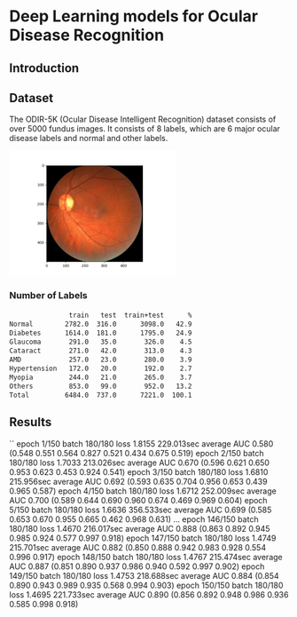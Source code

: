 # Deep Learning models for Ocular Disease Recognition

## Introduction

## Dataset

The ODIR-5K (Ocular Disease Intelligent Recognition) dataset consists of over 5000 fundus images.
It consists of 8 labels, which are 6 major ocular disease labels and normal and other labels.

<img src="figure/input.png" alt="input" width="300px" />

### Number of Labels

```
               train   test  train+test      %
Normal        2782.0  316.0      3098.0   42.9
Diabetes      1614.0  181.0      1795.0   24.9
Glaucoma       291.0   35.0       326.0    4.5
Cataract       271.0   42.0       313.0    4.3
AMD            257.0   23.0       280.0    3.9
Hypertension   172.0   20.0       192.0    2.7
Myopia         244.0   21.0       265.0    3.7
Others         853.0   99.0       952.0   13.2
Total         6484.0  737.0      7221.0  100.1
```

## Results

``
epoch   1/150 batch 180/180 loss 1.8155 229.013sec average AUC 0.580 (0.548 0.551 0.564 0.827 0.521 0.434 0.675 0.519)
epoch   2/150 batch 180/180 loss 1.7033 213.026sec average AUC 0.670 (0.596 0.621 0.650 0.953 0.623 0.453 0.924 0.541)
epoch   3/150 batch 180/180 loss 1.6810 215.956sec average AUC 0.692 (0.593 0.635 0.704 0.956 0.653 0.439 0.965 0.587)
epoch   4/150 batch 180/180 loss 1.6712 252.009sec average AUC 0.700 (0.589 0.644 0.690 0.960 0.674 0.469 0.969 0.604)
epoch   5/150 batch 180/180 loss 1.6636 356.533sec average AUC 0.699 (0.585 0.653 0.670 0.955 0.665 0.462 0.968 0.631)
...
epoch 146/150 batch 180/180 loss 1.4670 216.017sec average AUC 0.888 (0.863 0.892 0.945 0.985 0.924 0.577 0.997 0.918)
epoch 147/150 batch 180/180 loss 1.4749 215.701sec average AUC 0.882 (0.850 0.888 0.942 0.983 0.928 0.554 0.996 0.917)
epoch 148/150 batch 180/180 loss 1.4767 215.474sec average AUC 0.887 (0.851 0.890 0.937 0.986 0.940 0.592 0.997 0.902)
epoch 149/150 batch 180/180 loss 1.4753 218.688sec average AUC 0.884 (0.854 0.890 0.943 0.989 0.935 0.568 0.994 0.903)
epoch 150/150 batch 180/180 loss 1.4695 221.733sec average AUC 0.890 (0.856 0.892 0.948 0.986 0.936 0.585 0.998 0.918)
```
